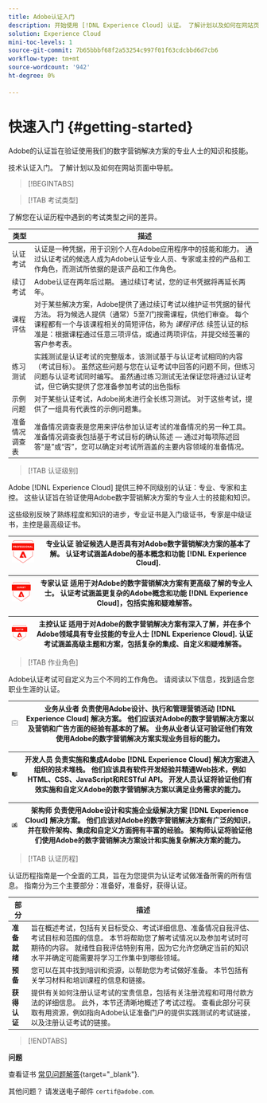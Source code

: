 ```yaml
---
title: Adobe认证入门
description: 开始使用 [!DNL Experience Cloud] 认证。 了解计划以及如何在网站页面中导航。
solution: Experience Cloud
mini-toc-levels: 1
source-git-commit: 7b65bbbf68f2a53254c997f01f63cdcbbd6d7cb6
workflow-type: tm+mt
source-wordcount: '942'
ht-degree: 0%

---
```



# 快速入门 {#getting-started}

Adobe的认证旨在验证使用我们的数字营销解决方案的专业人士的知识和技能。

技术认证入门。 了解计划以及如何在网站页面中导航。

>[!BEGINTABS]

>[!TAB 考试类型]

了解您在认证历程中遇到的考试类型之间的差异。

| 类型 | 描述 |
| ------- | ------- |
| 认证考试 | 认证是一种凭据，用于识别个人在Adobe应用程序中的技能和能力。 通过认证考试的候选人成为Adobe认证专业人员、专家或主控的产品和工作角色，而测试所依据的是该产品和工作角色。 |
| 续订考试 | Adobe认证在两年后过期。 通过续订考试，您的证书凭据将再延长两年。 |
| 课程评估 | 对于某些解决方案，Adobe提供了通过续订考试以维护证书凭据的替代方法。 将为候选人提供（通常）5至7门按需课程，供他们审查。 每个课程都有一个与该课程相关的简短评估，称为 _课程评估_. 续签认证的标准是：根据课程通过任意三项评估，或通过两项评估，并提交经签署的客户参考表。 |
| 练习测试 | 实践测试是认证考试的完整版本，该测试基于与认证考试相同的内容（考试目标）。 虽然这些问题与您在认证考试中回答的问题不同，但练习问题与认证考试同时编写。 虽然通过练习测试无法保证您将通过认证考试，但它确实提供了您准备参加考试的出色指标 |
| 示例问题 | 对于某些认证考试，Adobe尚未进行全长练习测试。 对于这些考试，提供了一组具有代表性的示例问题集。 |
| 准备情况调查表 | 准备情况调查表是您用来评估参加认证考试的准备情况的另一种工具。 准备情况调查表包括基于考试目标的确认陈述 — 通过对每项陈述回答“是”或“否”，您可以确定对考试所涵盖的主要内容领域的准备情况。 |


>[!TAB 认证级别]

Adobe [!DNL Experience Cloud] 提供三种不同级别的认证：专业、专家和主控。 这些认证旨在验证使用Adobe数字营销解决方案的专业人士的技能和知识。

这些级别反映了熟练程度和知识的进步，专业证书是入门级证书，专家是中级证书，主控是最高级证书。

| ![专业徽章](/help/certifications/assets/professional-badge-Xsmall.png) | **专业认证** 验证候选人是否具有对Adobe数字营销解决方案的基本了解。 认证考试涵盖Adobe的基本概念和功能 [!DNL Experience Cloud]. |
| --------- | ------- |


| ![专家徽章](/help/certifications/assets/expert-badge-Xsmall.png) | **专家认证** 适用于对Adobe的数字营销解决方案有更高级了解的专业人士。 认证考试涵盖更复杂的Adobe概念和功能 [!DNL Experience Cloud]，包括实施和疑难解答。 |
| ------- | ------- |


| ![主控徽章](/help/certifications/assets/master-badge-Xsmall.png) | **主控认证** 适用于对Adobe的数字营销解决方案有深入了解，并在多个Adobe领域具有专业技能的专业人士 [!DNL Experience Cloud]. 认证考试涵盖高级主题和方案，包括复杂的集成、自定义和疑难解答。 |
| ------- | ------- |


>[!TAB 作业角色]

Adobe认证考试可自定义为三个不同的工作角色。 请阅读以下信息，找到适合您职业生涯的认证。

| ![业务从业人员徽章](/help/certifications/assets/business_practitioner_blk_small.png) | **业务从业者** 负责使用Adobe设计、执行和管理营销活动 [!DNL Experience Cloud] 解决方案。 他们应该对Adobe的数字营销解决方案以及营销和广告方面的经验有基本的了解。 业务从业者认证可验证他们有效使用Adobe的数字营销解决方案实现业务目标的能力。 |
| ------- | ------- |

| ![开发人员徽章](/help/certifications/assets/developer_blk_small.png) | **开发人员** 负责实施和集成Adobe [!DNL Experience Cloud] 解决方案进入组织的技术堆栈。 他们应该具有软件开发经验并精通Web技术，例如HTML、CSS、JavaScript和RESTful API。 开发人员认证将验证他们有效实施和自定义Adobe的数字营销解决方案以满足业务需求的能力。 |
| ------- | ------- |

| ![架构师徽章](/help/certifications/assets/architect_blk_small.png) | **架构师** 负责使用Adobe设计和实施企业级解决方案 [!DNL Experience Cloud] 解决方案。 他们应该对Adobe的数字营销解决方案有广泛的知识，并在软件架构、集成和自定义方面拥有丰富的经验。 架构师认证将验证他们使用Adobe的数字营销解决方案设计和实施复杂解决方案的能力。 |
| ------- | ------- |

>[!TAB 认证历程]

认证历程指南是一个全面的工具，旨在为您提供为认证考试做准备所需的所有信息。 指南分为三个主要部分：准备好，准备好，获得认证。

| 部分 | 描述 |
| ------- | ------- |
| **准备就绪** | 旨在概述考试，包括有关目标受众、考试详细信息、准备情况自我评估、考试目标和范围的信息。 本节将帮助您了解考试情况以及参加考试时可期待的内容。 就绪性自我评估特别有用，因为它允许您确定当前的知识水平并确定可能需要将学习工作集中到哪些领域。 |
| **预备** | 您可以在其中找到培训和资源，以帮助您为考试做好准备。 本节包括有关学习材料和培训课程的信息和链接。 |
| **获得认证** | 提供有关如何注册认证考试的宝贵信息，包括有关注册流程和可用付款方法的详细信息。 此外，本节还清晰地概述了考试过程。 查看此部分可获取有用资源，例如指向Adobe认证准备门户的提供实践测试的考试链接，以及注册认证考试的链接。 |

>[!ENDTABS]

**问题**

查看证书 [常见问题解答](https://experienceleague.adobe.com/docs/certification/certification/faq.html?lang=en){target="_blank"}.

其他问题？ 请发送电子邮件 `certif@adobe.com`.

